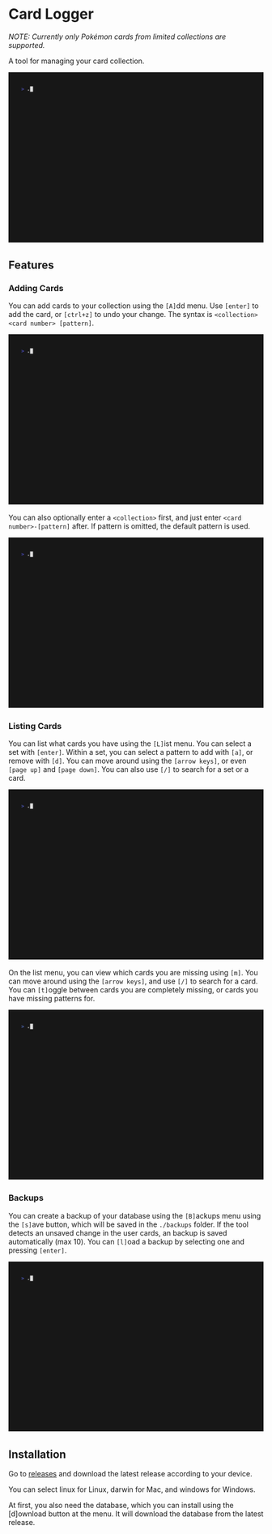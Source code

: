# Card Logger

_NOTE: Currently only Pokémon cards from limited collections are supported._

A tool for managing your card collection.

![Logger GIF](./assets/images/logger.gif)

## Features

### Adding Cards

You can add cards to your collection using the `[A]`dd menu. Use `[enter]` to add the card, or `[ctrl+z]` to undo your change. The syntax is `<collection> <card number> [pattern]`.

![Add function GIF](./assets/images/add.gif)

You can also optionally enter a `<collection>` first, and just enter `<card number>-[pattern]` after. If pattern is omitted, the default pattern is used.

![Add function with collection GIF](./assets/images/add-collection.gif)

### Listing Cards

You can list what cards you have using the `[L]`ist menu. You can select a set with `[enter]`. Within a set, you can select a pattern to add with `[a]`, or remove with `[d]`. You can move around using the `[arrow keys]`, or even `[page up]` and `[page down]`. You can also use `[/]` to search for a set or a card.

![List GIF](./assets/images/list.gif)

On the list menu, you can view which cards you are missing using `[m]`. You can move around using the `[arrow keys]`, and use `[/]` to search for a card. You can `[t]`oggle between cards you are completely missing, or cards you have missing patterns for.

![Missing GIF](./assets/images/missing.gif)

### Backups

You can create a backup of your database using the `[B]`ackups menu using the `[s]`ave button, which will be saved in the `./backups` folder. If the tool detects an unsaved change in the user cards, an backup is saved automatically (max 10). You can `[l]`oad a backup by selecting one and pressing `[enter]`.

![Backup GIF](./assets/images/backup.gif)

## Installation

Go to [releases](https://github.com/altugbakan/card-logger/releases) and download the latest release according to your device.

You can select linux for Linux, darwin for Mac, and windows for Windows.

At first, you also need the database, which you can install using the [d]ownload button at the menu. It will download the database from the latest release.
